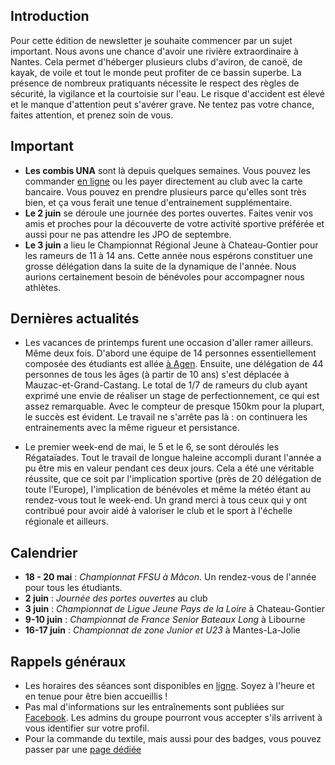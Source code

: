 ## Introduction

Pour cette édition de newsletter je souhaite commencer par un sujet important. Nous avons une chance d'avoir une rivière extraordinaire à Nantes. Cela permet d'héberger plusieurs clubs d'aviron, de canoë, de kayak, de voile et tout le monde peut profiter de ce bassin superbe. La présence de nombreux pratiquants nécessite le respect des règles de sécurité, la vigilance et la courtoisie sur l'eau. Le risque d'accident est élevé et le manque d'attention peut s'avérer grave. Ne tentez pas votre chance, faites attention, et prenez soin de vous.

## Important

* **Les combis UNA** sont là depuis quelques semaines. Vous pouvez les commander [en ligne](https://www.helloasso.com/associations/universite-de-nantes-aviron/evenements/vente-textile-2017-2018) ou les payer directement au club avec la carte bancaire. Vous pouvez en prendre plusieurs parce qu'elles sont très bien, et ça vous ferait une tenue d'entrainement supplémentaire.
* **Le 2 juin** se déroule une journée des portes ouvertes. Faites venir vos amis et proches pour la découverte de votre activité sportive préférée et aussi pour ne pas attendre les JPO de septembre.
* **Le 3 juin** a lieu le Championnat Régional Jeune à Chateau-Gontier pour les rameurs de 11 à 14 ans. Cette année nous espérons constituer une grosse délégation dans la suite de la dynamique de l'année. Nous aurions certainement besoin de bénévoles pour accompagner nous athlètes.

## Dernières actualités

* Les vacances de printemps furent une occasion d'aller ramer ailleurs. Même deux fois. D'abord une équipe de 14 personnes essentiellement composée des étudiants est allée [à Agen](http://avironagenais47.890m.com). Ensuite, une délégation de 44 personnes de tous les âges (à partir de 10 ans) s'est déplacée à Mauzac-et-Grand-Castang. Le total de 1/7 de rameurs du club ayant exprimé une envie de réaliser un stage de perfectionnement, ce qui est assez remarquable. Avec le compteur de presque 150km pour la plupart, le succès est évident. Le travail ne s'arrête pas là : on continuera les entrainements avec la même rigueur et persistance.

* Le premier week-end de mai, le 5 et le 6, se sont déroulés les Régataïades. Tout le travail de longue haleine accompli durant l'année a pu être mis en valeur pendant ces deux jours. Cela a été une véritable réussite, que ce soit par l'implication sportive (près de 20 délégation de toute l'Europe), l'implication de bénévoles et même la météo étant au rendez-vous tout le week-end. Un grand merci à tous ceux qui y ont contribué pour avoir aidé à valoriser le club et le sport à l'échelle régionale et ailleurs.

## Calendrier

* **18 - 20 mai** : *Championnat FFSU à Mâcon*. Un rendez-vous de l'année pour tous les étudiants.
* **2 juin** : *Journée des portes ouvertes* au club
* **3 juin** : *Championnat de Ligue Jeune Pays de la Loire* à Chateau-Gontier
* **9-10 juin** : *Championnat de France Senior Bateaux Long* à Libourne
* **16-17 juin** : *Championnat de zone Junior et U23* à Mantes-La-Jolie

## Rappels généraux

* Les horaires des séances sont disponibles en [ligne](http://univ-nantes-aviron.fr/page/horaires). Soyez à l'heure et en tenue pour être bien accueillis !
* Pas mal d'informations sur les entraînements sont publiées sur [Facebook](https://www.facebook.com/groups/178457672172317/). Les admins du groupe pourront vous accepter s'ils arrivent à vous identifier sur votre profil.
* Pour la commande du textile, mais aussi pour des badges, vous pouvez passer par une [page dédiée](https://www.helloasso.com/associations/universite-de-nantes-aviron/evenements/vente-textile-2017-2018)
